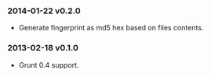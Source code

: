 ### 2014-01-22 v0.2.0

* Generate fingerprint as md5 hex based on files contents.

### 2013-02-18 v0.1.0

* Grunt 0.4 support.
